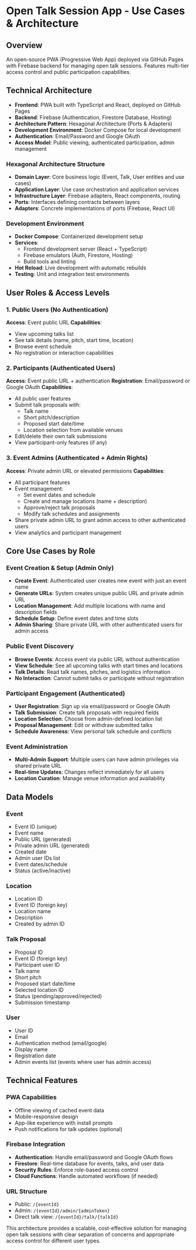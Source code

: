 # Open Talk Session App - Use Cases & Architecture

## Overview
An open-source PWA (Progressive Web App) deployed via GitHub Pages with Firebase backend for managing open talk sessions. Features multi-tier access control and public participation capabilities.

## Technical Architecture
- **Frontend**: PWA built with TypeScript and React, deployed on GitHub Pages
- **Backend**: Firebase (Authentication, Firestore Database, Hosting)
- **Architecture Pattern**: Hexagonal Architecture (Ports & Adapters)
- **Development Environment**: Docker Compose for local development
- **Authentication**: Email/Password and Google OAuth
- **Access Model**: Public viewing, authenticated participation, admin management

### Hexagonal Architecture Structure
- **Domain Layer**: Core business logic (Event, Talk, User entities and use cases)
- **Application Layer**: Use case orchestration and application services
- **Infrastructure Layer**: Firebase adapters, React components, routing
- **Ports**: Interfaces defining contracts between layers
- **Adapters**: Concrete implementations of ports (Firebase, React UI)

### Development Environment
- **Docker Compose**: Containerized development setup
- **Services**: 
  - Frontend development server (React + TypeScript)
  - Firebase emulators (Auth, Firestore, Hosting)
  - Build tools and linting
- **Hot Reload**: Live development with automatic rebuilds
- **Testing**: Unit and integration test environments

## User Roles & Access Levels

### 1. Public Users (No Authentication)
**Access**: Event public URL
**Capabilities**:
- View upcoming talks list
- See talk details (name, pitch, start time, location)
- Browse event schedule
- No registration or interaction capabilities

### 2. Participants (Authenticated Users)
**Access**: Event public URL + authentication
**Registration**: Email/password or Google OAuth
**Capabilities**:
- All public user features
- Submit talk proposals with:
  - Talk name
  - Short pitch/description
  - Proposed start date/time
  - Location selection from available venues
- Edit/delete their own talk submissions
- View participant-only features (if any)

### 3. Event Admins (Authenticated + Admin Rights)
**Access**: Private admin URL or elevated permissions
**Capabilities**:
- All participant features
- Event management:
  - Set event dates and schedule
  - Create and manage locations (name + description)
  - Approve/reject talk proposals
  - Modify talk schedules and assignments
- Share private admin URL to grant admin access to other authenticated users
- View analytics and participant management

## Core Use Cases by Role

### Event Creation & Setup (Admin Only)
- **Create Event**: Authenticated user creates new event with just an event name
- **Generate URLs**: System creates unique public URL and private admin URL
- **Location Management**: Add multiple locations with name and description fields
- **Schedule Setup**: Define event dates and time slots
- **Admin Sharing**: Share private URL with other authenticated users for admin access

### Public Event Discovery
- **Browse Events**: Access event via public URL without authentication
- **View Schedule**: See all upcoming talks with start times and locations
- **Talk Details**: Read talk names, pitches, and logistics information
- **No Interaction**: Cannot submit talks or participate without registration

### Participant Engagement (Authenticated)
- **User Registration**: Sign up via email/password or Google OAuth
- **Talk Submission**: Create talk proposals with required fields
- **Location Selection**: Choose from admin-defined location list
- **Proposal Management**: Edit or withdraw submitted talks
- **Schedule Awareness**: View personal talk schedule and conflicts

### Event Administration
- **Multi-Admin Support**: Multiple users can have admin privileges via shared private URL
- **Real-time Updates**: Changes reflect immediately for all users
- **Location Curation**: Manage venue information and availability

## Data Models

### Event
- Event ID (unique)
- Event name
- Public URL (generated)
- Private admin URL (generated)
- Created date
- Admin user IDs list
- Event dates/schedule
- Status (active/inactive)

### Location
- Location ID
- Event ID (foreign key)
- Location name
- Description
- Created by admin ID

### Talk Proposal
- Proposal ID
- Event ID (foreign key)
- Participant user ID
- Talk name
- Short pitch
- Proposed start date/time
- Selected location ID
- Status (pending/approved/rejected)
- Submission timestamp

### User
- User ID
- Email
- Authentication method (email/google)
- Display name
- Registration date
- Admin events list (events where user has admin access)

## Technical Features

### PWA Capabilities
- Offline viewing of cached event data
- Mobile-responsive design
- App-like experience with install prompts
- Push notifications for talk updates (optional)

### Firebase Integration
- **Authentication**: Handle email/password and Google OAuth flows
- **Firestore**: Real-time database for events, talks, and user data
- **Security Rules**: Enforce role-based access control
- **Cloud Functions**: Handle automated workflows (if needed)

### URL Structure
- Public: `/{eventId}`
- Admin: `/{eventId}/admin/{adminToken}`
- Direct talk view: `/{eventId}/talk/{talkId}`

This architecture provides a scalable, cost-effective solution for managing open talk sessions with clear separation of concerns and appropriate access control for different user types.